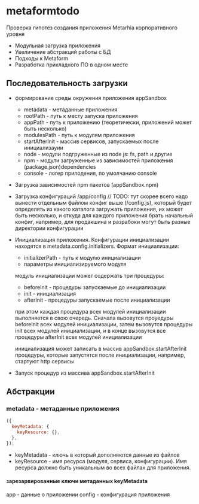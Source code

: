 # metaformtodo

Проверка гипотез создания приложения Metarhia корпоративного уровня

* Модульная загрузка приложения
* Увеличение абстракций работы с БД
* Подходы к Metaform
* Разработка прикладного ПО в одном месте

## Последовательность загрузки

- формирование среды окружения приложения appSandbox
  - metadata - метаданные приложения
  - rootPath - путь к месту запуска приложения
  - appPath - путь к приложению (теоретически, приложений может быть несколько)
  - modulesPath - путь к модулям приложения
  - startAfterInit - массив сервисов, запускаемых после инициализауии
  - node - модули подгруженные из node js: fs, path и другие
  - npm - модули загруженные из зависимостей приложения (package.json)dependencies
  - console - логер прилодения, по умолчанию console 
- Загрузка зависимостей npm пакетов (appSandbox.npm)
- Загрузка конфигураций /app/config // TODO: тут скорее всего надо вынести отдельным файлом конфиг выше (/config.js), который будет определять из какого каталога загружать приложения, их может быть несколько, и откуда для каждого приложения брать начальный конфиг, например, для продакшина и разрабоки могут быть разные директории конфигурации
- Инициализация приложения. Конфигурации инициализации находятся в metadata.config.initializers. Формат инициализации:
  - initializerPath - путь к модулю инициализации
  - параметры инициализируемого модуля
   
  модуль инициализации может содержать три процедуры:
  - beforeInit - процедуры запускаемые до инициализации
  - init - инициализация
  - afterInit - процедуры запускаемые после инициализации

  при этом каждая процедура всех модулей инициализации выполняется в свою очередь. Сначала вызовутся проуедуры beforeInit всех модулей инициализации, затем вызовутся процедуры init всех модулей инициализации, и в конце вызовутся все процедуры afterInit всех модулей инициализации

  инициализация может записать в массив appSandbox.startAfterInit процедуры, которые запустятся после инициализации, например, стартуют http сервисы
- Запуск процедур из массива appSandbox.startAfterInit

## Абстракции

### metadata - метаданные приложения

```javascript
({
  keyMetadata: {
    keyResource: {},
  },
});
```

* keyMetadata - ключь в который дополняются данные из файлов
* keyResource - имя ресурса (модуля, сервиса, конфигурации). Имя ресурса должно быть уникальным во всех файлах для приложения.

#### зарезарвированные ключи метаданных keyMetadata
app - данные о приложении
config - конфигурация приложения
